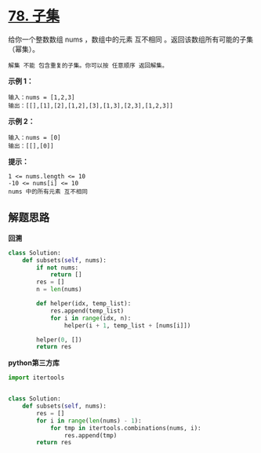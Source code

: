 # [78. 子集](https://leetcode-cn.com/problems/subsets/)

给你一个整数数组 nums ，数组中的元素 互不相同 。返回该数组所有可能的子集（幂集）。

```
解集 不能 包含重复的子集。你可以按 任意顺序 返回解集。
```

 

**示例 1：**

```
输入：nums = [1,2,3]
输出：[[],[1],[2],[1,2],[3],[1,3],[2,3],[1,2,3]]
```

**示例 2：**

```
输入：nums = [0]
输出：[[],[0]]
```

**提示：**

```
1 <= nums.length <= 10
-10 <= nums[i] <= 10
nums 中的所有元素 互不相同
```





## 解题思路

**回溯**

```python
class Solution:
    def subsets(self, nums):
        if not nums:
            return []
        res = []
        n = len(nums)

        def helper(idx, temp_list):
            res.append(temp_list)
            for i in range(idx, n):
                helper(i + 1, temp_list + [nums[i]])

        helper(0, [])
        return res
```

**python第三方库**

```python
import itertools


class Solution:
    def subsets(self, nums):
        res = []
        for i in range(len(nums) - 1):
            for tmp in itertools.combinations(nums, i):
                res.append(tmp)
        return res
```

